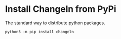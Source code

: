 # Install Changeln from PyPi

The standard way to distribute python packages.

```shell
python3 -m pip install changeln
```
